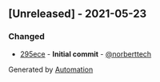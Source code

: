 ## [Unreleased] - 2021-05-23

### Changed
- [295ece](https://github.com/flow-php/flow/commit/295ece19ce77cbd6d30d501a01bd24e0a72814ea) - **Initial commit** - [@norberttech](https://github.com/norberttech)

Generated by [Automation](https://github.com/aeon-php/automation)